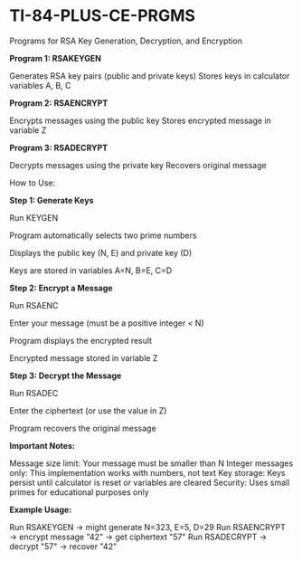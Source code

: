# TI-84-PLUS-CE-PRGMS
Programs for RSA Key Generation, Decryption, and Encryption

**Program 1: RSAKEYGEN**

Generates RSA key pairs (public and private keys)
Stores keys in calculator variables A, B, C

**Program 2: RSAENCRYPT**

Encrypts messages using the public key
Stores encrypted message in variable Z

**Program 3: RSADECRYPT**

Decrypts messages using the private key
Recovers original message


How to Use:

**Step 1: Generate Keys**

Run KEYGEN

Program automatically selects two prime numbers

Displays the public key (N, E) and private key (D)

Keys are stored in variables A=N, B=E, C=D


**Step 2: Encrypt a Message**

Run RSAENC

Enter your message (must be a positive integer < N)

Program displays the encrypted result

Encrypted message stored in variable Z


**Step 3: Decrypt the Message**

Run RSADEC

Enter the ciphertext (or use the value in Z)

Program recovers the original message


**Important Notes:**

Message size limit: Your message must be smaller than N
Integer messages only: This implementation works with numbers, not text
Key storage: Keys persist until calculator is reset or variables are cleared
Security: Uses small primes for educational purposes only

**Example Usage:**

Run RSAKEYGEN → might generate N=323, E=5, D=29
Run RSAENCRYPT → encrypt message "42" → get ciphertext "57"
Run RSADECRYPT → decrypt "57" → recover "42"
